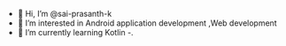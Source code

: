- 👋 Hi, I’m @sai-prasanth-k
- 👀 I’m interested in Android application development ,Web development
- 🌱 I’m currently learning Kotlin
-.

<!---
sai-prasanth-k/sai-prasanth-k is a ✨ special ✨ repository because its `README.md` (this file) appears on your GitHub profile.
You can click the Preview link to take a look at your changes.
--->
